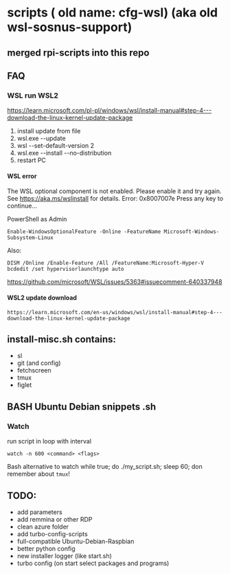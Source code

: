 # scripts ( old name: cfg-wsl) (aka old wsl-sosnus-support)

## merged rpi-scripts into this repo
## FAQ

### WSL run WSL2
https://learn.microsoft.com/pl-pl/windows/wsl/install-manual#step-4---download-the-linux-kernel-update-package
1. install update from file
2. wsl.exe --update
3. wsl --set-default-version 2
4. wsl.exe --install --no-distribution
5. restart PC

#### WSL error
The WSL optional component is not enabled. Please enable it and try again.
See https://aka.ms/wslinstall for details.
Error: 0x8007007e
Press any key to continue...

PowerShell as Admin
```
Enable-WindowsOptionalFeature -Online -FeatureName Microsoft-Windows-Subsystem-Linux
```

Also:

`DISM /Online /Enable-Feature /All /FeatureName:Microsoft-Hyper-V`
`bcdedit /set hypervisorlaunchtype auto`

https://github.com/microsoft/WSL/issues/5363#issuecomment-640337948

#### WSL2 update download
```
https://learn.microsoft.com/en-us/windows/wsl/install-manual#step-4---download-the-linux-kernel-update-package
```


## install-misc.sh contains:
* sl
* git (and config)
* fetchscreen
* tmux
* figlet

## BASH Ubuntu Debian snippets .sh
### Watch
run script in loop with interval
```
watch -n 600 <command> <flags>
```

Bash alternative to watch
while true; do ./my_script.sh; sleep 60; don
remember about `tmux`!


## TODO:
* add parameters
* add remmina or other RDP
* clean azure folder
* add turbo-config-scripts
* full-compatible Ubuntu-Debian-Raspbian
* better python config
* new installer logger (like start.sh)
* turbo config (on start select packages and programs)
